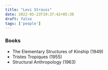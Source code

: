 ```yaml
---
title: "Levi Strauss"
date: 2022-05-23T19:37:42+05:30
draft: false
tags: ['people']
---
```


### Books

- The Elementary Structures of Kinship (1949)
- Tristes Tropiques (1955)
- Structural Anthropology (1963)



